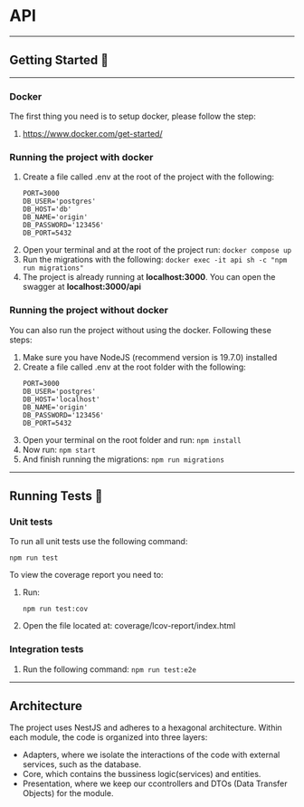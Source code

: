 #  API
---

## Getting Started 🚀

---
### Docker
The first thing you need is to setup docker, please follow the step: 
1. https://www.docker.com/get-started/

### Running the project with docker
1. Create a file called .env at the root of the project with the following:
    ```
    PORT=3000
    DB_USER='postgres'
    DB_HOST='db'
    DB_NAME='origin'
    DB_PASSWORD='123456'
    DB_PORT=5432 
    ```
2. Open your terminal and at the root of the project run:
 ```docker compose up```
3. Run the migrations with the following:
  ```docker exec -it api sh -c "npm run migrations"```
4. The project is already running at **localhost:3000**. You can open the swagger at **localhost:3000/api**

### Running the project without docker
You can also run the project without using the docker. Following these steps:
1. Make sure you have NodeJS (recommend version is 19.7.0) installed
2. Create a file called .env at the root folder with the following:
    ```
    PORT=3000
    DB_USER='postgres'
    DB_HOST='localhost'
    DB_NAME='origin'
    DB_PASSWORD='123456'
    DB_PORT=5432 
    ```
3. Open your terminal on the root folder and run: 
  ```npm install```
3. Now run:
  ```npm start```
4. And finish running the migrations:
  ```npm run migrations```

---
## Running Tests 🧪

### Unit tests

To run all unit tests use the following command:
  ```
  npm run test
  ```

To view the coverage report you need to:
1. Run:
    ```
    npm run test:cov
    ```
2. Open the file located at:
coverage/lcov-report/index.html

### Integration tests
1. Run the following command:
  ```npm run test:e2e```

--- 
## Architecture 
The project uses NestJS and adheres to a hexagonal architecture. Within each module, the code is organized into three layers:

-  Adapters, where we isolate the interactions of the code with external services, such as the database.
-  Core, which contains the bussiness logic(services) and entities.
-  Presentation, where we keep our ccontrollers and DTOs (Data Transfer Objects) for the module.
